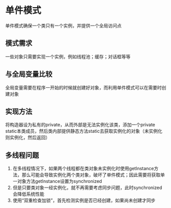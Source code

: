 # 单件模式
单件模式确保一个类只有一个实例，并提供一个全局访问点

## 模式需求
一些对象只需要实现一个实例，例如线程池；缓存；对话框等等

## 与全局变量比较
全局变量需要在程序一开始的时候就创建好对象，而利用单件模式可以在需要时创建对象

## 实现方法
将构造器设为私有的private，从而外部是无法实例化该类，添加一个private static本类成员，然后类内部提供静态方法static去获取实例化的对象（未实例化则实例化，然后返回）

## 多线程问题
1. 在多线程情况下，如果两个线程都在类对象未实例化时使用getInstance方法，那么可能会导致实例化两个类对象，破坏了单件模式；因此需要将获取单一对象方法getInstance设置为synchronized
2. 但是只要类对象一经实例化，就不再需要考虑同步问题，此时synchronized会降低系统性能
3. 使用“双重检查加锁”，首先检测实例是否已经创建，如果尚未创建才同步
